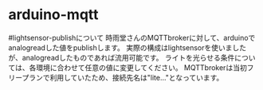 # arduino-mqtt

#lightsensor-publishについて
時雨堂さんのMQTTbrokerに対して、arduinoでanalogreadした値をpublishします。
実際の構成はlightsensorを使いましたが、analogreadしたものであれば流用可能です。
ライトを光らせる条件については、各環境に合わせて任意の値に変更してください。
MQTTbrokerは当初フリープランで利用していたため、接続先名は"lite..."となっています。

